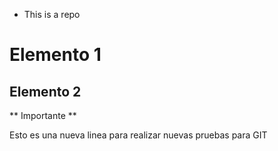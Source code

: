 * This is a repo

# Elemento 1

## Elemento 2 

** Importante ** 

Esto es una nueva linea para realizar nuevas pruebas para GIT
